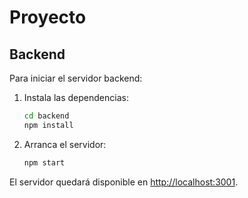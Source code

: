 # Proyecto

## Backend

Para iniciar el servidor backend:

1. Instala las dependencias:
   ```bash
   cd backend
   npm install
   ```
2. Arranca el servidor:
   ```bash
   npm start
   ```

El servidor quedará disponible en [http://localhost:3001](http://localhost:3001).
